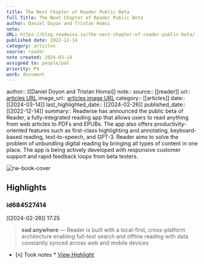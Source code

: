```yaml
---
title: The Next Chapter of Reader Public Beta
full Title: The Next Chapter of Reader Public Beta
author: Daniel Doyon and Tristan Homsi
note: 
URL: https://blog.readwise.io/the-next-chapter-of-reader-public-beta/
published date: 2022-12-14
category: articles
source: reader
note created: 2024-03-14
assigned to: people/pal
priority: P4
work: document
---
```

author:: [[Daniel Doyon and Tristan Homsi]]
note:: 
source:: [[reader]]
url:: [articles URL](https://blog.readwise.io/the-next-chapter-of-reader-public-beta/)
image_url:: [articles image URL](https://s3.amazonaws.com/readwiseio/2022/12/OG-Reader-1.png)
category:: [[articles]]
date:: [[2024-03-14]]
last_highlighted_date:: [[2024-02-26]]
published_date:: [[2022-12-14]]
summary:: Readwise has announced the public beta of Reader, a fully-integrated reading app that allows users to read anything from web articles to PDFs and EPUBs. The app also offers productivity-oriented features such as first-class highlighting and annotating, keyboard-based reading, text-to-speech, and GPT-3. Reader aims to solve the problem of unbundling digital reading by bringing all types of content in one place. The app is being actively developed with responsive customer support and rapid feedback loops from beta testers.

![rw-book-cover](https://s3.amazonaws.com/readwiseio/2022/12/OG-Reader-1.png)

## Highlights
### id684527414
[[2024-02-26]] 17:25
> **ead anywhere** — Reader is built with a local-first, cross-platform architecture enabling full-text search and offline reading with data constantly synced across web and mobile devices

- [n] Took notes  * [View Highlight](https://read.readwise.io/read/01hqktgvsg893jcb87mw9td5xj)



